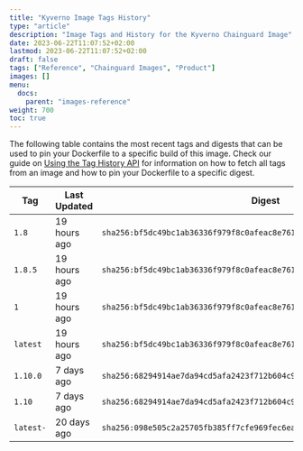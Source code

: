 ```yaml
---
title: "Kyverno Image Tags History"
type: "article"
description: "Image Tags and History for the Kyverno Chainguard Image"
date: 2023-06-22T11:07:52+02:00
lastmod: 2023-06-22T11:07:52+02:00
draft: false
tags: ["Reference", "Chainguard Images", "Product"]
images: []
menu:
  docs:
    parent: "images-reference"
weight: 700
toc: true
---
```


The following table contains the most recent tags and digests that can be used to pin your Dockerfile to a specific build of this image. Check our guide on [Using the Tag History API](/chainguard/chainguard-images/using-the-tag-history-api/) for information on how to fetch all tags from an image and how to pin your Dockerfile to a specific digest.

| Tag       | Last Updated | Digest                                                                    |
|-----------|--------------|---------------------------------------------------------------------------|
| `1.8`     | 19 hours ago | `sha256:bf5dc49bc1ab36336f979f8c0afeac8e7613692a978f5ccb26a73abee788c252` |
| `1.8.5`   | 19 hours ago | `sha256:bf5dc49bc1ab36336f979f8c0afeac8e7613692a978f5ccb26a73abee788c252` |
| `1`       | 19 hours ago | `sha256:bf5dc49bc1ab36336f979f8c0afeac8e7613692a978f5ccb26a73abee788c252` |
| `latest`  | 19 hours ago | `sha256:bf5dc49bc1ab36336f979f8c0afeac8e7613692a978f5ccb26a73abee788c252` |
| `1.10.0`  | 7 days ago   | `sha256:68294914ae7da94cd5afa2423f712b604c99c9fdc21a258e7941f96e9ec3bbc7` |
| `1.10`    | 7 days ago   | `sha256:68294914ae7da94cd5afa2423f712b604c99c9fdc21a258e7941f96e9ec3bbc7` |
| `latest-` | 20 days ago  | `sha256:098e505c2a25705fb385ff7cfe969fec6ea802034857863dcbfd0b709d83f384` |
